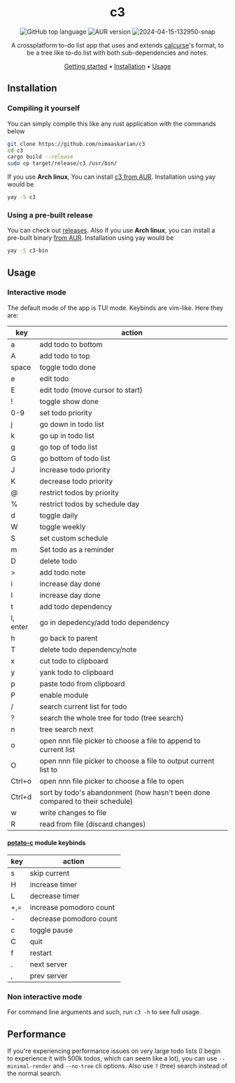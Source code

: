 <div align="center">

# c3
![GitHub top language](https://img.shields.io/github/languages/top/nimaaskarian/c3?color=orange)
![AUR version](https://img.shields.io/aur/version/c3?logo=archlinux)
![2024-04-15-132950-snap](https://github.com/nimaaskarian/c3/assets/88832088/f5b38ef0-a37c-4949-9209-8abae5df4775)


A crossplatform to-do list app that uses and extends [calcurse](https://www.calcurse.org/)'s format, to be a tree like to-do list with both sub-dependencies and notes.

[Getting started](#getting-started) •
[Installation](#installation) •
[Usage](#usage)
</div>


## Installation
### Compiling it yourself
You can simply compile this like any rust application with the commands below
```bash
git clone https://github.com/nimaaskarian/c3
cd c3
cargo build --release
sudo cp target/release/c3 /usr/bin/
```

If you use **Arch linux**, You can install [c3 from AUR](https://aur.archlinux.org/packages/c3). Installation using yay would be
```bash
yay -S c3
```
### Using a pre-built release
You can check out [releases](https://github.com/nimaaskarian/c3/releases).
Also if you use **Arch linux**, you can install a pre-built binary [from AUR](https://aur.archlinux.org/packages/c3-bin). Installation using yay would be
```bash
yay -S c3-bin
```

## Usage
### Interactive mode
The default mode of the app is TUI mode. Keybinds are vim-like. Here they are:

| key | action |
|---|---|
| a | add todo to bottom|
| A | add todo to top|
| space | toggle todo done |
| e | edit todo |
| E | edit todo (move cursor to start) |
| ! | toggle show done |
| 0-9 | set todo priority |
| j | go down in todo list |
| k | go up in todo list |
| g | go top of todo list |
| G | go bottom of todo list |
| J | increase todo priority |
| K | decrease todo priority |
| @ | restrict todos by priority |
| % | restrict todos by schedule day |
| d | toggle daily |
| W | toggle weekly |
| S | set custom schedule |
| m | Set todo as a reminder
| D | delete todo |
| > | add todo note |
| i | increase day done |
| I | increase day done |
| t | add todo dependency |
| l, enter | go in depedency/add todo dependency |
| h | go back to parent |
| T | delete todo dependency/note |
| x | cut todo to clipboard |
| y | yank todo to clipboard |
| p | paste todo from clipboard |
| P | enable module |
| / | search current list for todo |
| ? | search the whole tree for todo (tree search) |
| n | tree search next |
| o | open nnn file picker to choose a file to append to current list |
| O | open nnn file picker to choose a file to output current list to |
| Ctrl+o | open nnn file picker to choose a file to open |
| Ctrl+d | sort by todo's abandonment (how hasn't been done compared to their schedule) |
| w | write changes to file |
| R | read from file (discard changes)|

#### [potato-c](https://github.com/nimaaskarian/potato-c) module keybinds
| key | action |
|---|---|
| s | skip current |
| H | increase timer |
| L | decrease timer |
| +,= | increase pomodoro count |
| - | decrease pomodoro count |
| c | toggle pause |
| C | quit |
| f | restart |
| . | next server |
| , | prev server |

### Non interactive mode
For command line arguments and such, run `c3 -h` to see full usage.

## Performance
If you're experiencing performance issues on very large todo lists (I begin to experience it with 500k todos, which can seem like a lot),
you can use `--minimal-render` and `--no-tree` cli options. Also use `?` (tree) search instead of the normal search.
